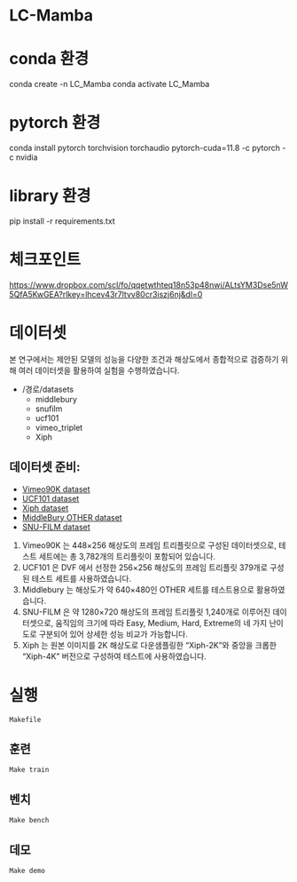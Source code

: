 # LC-Mamba


# conda 환경
conda  create -n LC_Mamba
conda activate LC_Mamba

# pytorch 환경 
conda install pytorch torchvision torchaudio pytorch-cuda=11.8 -c pytorch -c nvidia

# library 환경 
pip install -r requirements.txt


# 체크포인트
https://www.dropbox.com/scl/fo/qqetwthteq18n53p48nwi/ALtsYM3Dse5nW5QfA5KwGEA?rlkey=lhcev43r7ltvv80cr3iszj6nj&dl=0
  
# 데이터셋
본 연구에서는 제안된 모델의 성능을 다양한 조건과 해상도에서 종합적으로 검증하기 위해 여러 데이터셋을 활용하여 실험을 수행하였습니다. 

<ul>
  <li>/경로/datasets
    <ul>
      <li>middlebury</li>
      <li>snufilm</li>
      <li>ucf101</li>
      <li>vimeo_triplet</li>
      <li>Xiph</li>
    </ul>
  </li>
</ul>



## 데이터셋 준비:

   * [Vimeo90K dataset](http://toflow.csail.mit.edu/)
   * [UCF101 dataset](https://liuziwei7.github.io/projects/VoxelFlow)
   * [Xiph dataset](https://github.com/sniklaus/softmax-splatting/blob/master/benchmark_xiph.py)
   * [MiddleBury OTHER dataset](https://vision.middlebury.edu/flow/data/)
   * [SNU-FILM dataset](https://myungsub.github.io/CAIN/)


1) Vimeo90K 는 448×256 해상도의 프레임 트리플릿으로 구성된 데이터셋으로, 테스트 세트에는 총 3,782개의 트리플릿이 포함되어 있습니다. 
2) UCF101 은 DVF 에서 선정한 256×256 해상도의 프레임 트리플릿 379개로 구성된 테스트 세트를 사용하였습니다.
3) Middlebury 는 해상도가 약 640×480인 OTHER 세트를 테스트용으로 활용하였습니다. 
4) SNU-FILM 은 약 1280×720 해상도의 프레임 트리플릿 1,240개로 이루어진 데이터셋으로, 
   움직임의 크기에 따라 Easy, Medium, Hard, Extreme의 네 가지 난이도로 구분되어 있어 상세한 성능 비교가 가능합니다.
5) Xiph 는 원본 이미지를 2K 해상도로 다운샘플링한 “Xiph-2K”와 중앙을 크롭한 “Xiph-4K” 버전으로 구성하여 테스트에 사용하였습니다. 

# 실행
    Makefile
## 훈련 
    Make train
## 벤치
    Make bench
## 데모
    Make demo
